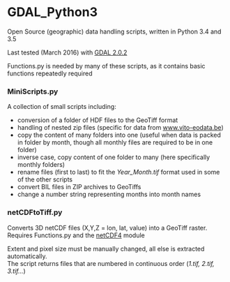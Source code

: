 # GDAL_Python3
Open Source (geographic) data handling scripts, written in Python 3.4 and 3.5

Last tested (March 2016) with [GDAL 2.0.2](http://www.gisinternals.com/query.html?content=filelist&file=release-1800-x64-gdal-1-11-3-mapserver-6-4-2.zip)

Functions.py is needed by many of these scripts, as it contains basic functions repeatedly required

### MiniScripts.py

A collection of small scripts including:
* conversion of a folder of HDF files to the GeoTiff format
* handling of nested zip files (specific for data from www.vito-eodata.be)
* copy the content of many folders into one (useful when data is packed in folder by month, though all monthly files are required to be in one folder)
* inverse case, copy content of one folder to many (here specifically monthly folders)
* rename files (first to last) to fit the *Year_Month.tif* format used in some of the other scripts
* convert BIL files in ZIP archives to GeoTiffs
* change a number string representing months into month names


### netCDFtoTiff.py

Converts 3D netCDF files (X,Y,Z = lon, lat, value) into a GeoTiff raster. Requires Functions.py and the [netCDF4](https://netcdf4-python.googlecode.com/svn/trunk/docs/netCDF4-module.html) module

Extent and pixel size must be manually changed, all else is extracted automatically.   
The script returns files that are numbered in continuous order (*1.tif, 2.tif, 3.tif...*)

